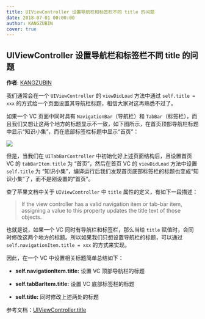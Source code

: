 ```yaml
---
title: UIViewController 设置导航栏和标签栏不同 title 的问题
date: 2018-07-01 00:00:00
author: KANGZUBIN
cover: true
---
```


UIViewController 设置导航栏和标签栏不同 title 的问题
--------
**作者**: [KANGZUBIN](https://weibo.com/kangzubin)

我们通常会在一个 `UIViewController` 的 `viewDidLoad` 方法中通过 `self.title = xxx` 的方式给一个页面设置其导航栏标题，相信大家对这再熟悉不过了。

如果一个 VC 页面中同时具有 `NavigationBar`（导航栏）和 `TabBar`（标签栏），而且我们又想让这两个地方的标题显示不一致，如下图所示，在首页顶部导航栏标题中显示“知识小集”，而在底部标签栏标题中显示“首页”：

![](https://github.com/iOS-Tips/iOS-tech-set/blob/master/images/2018/07/13-1.jpg)

但是，当我们在 `UITabBarController` 中初始化好上述页面结构后，且设置首页 VC 的 `tabBarItem.title` 为 “首页”，然后在首页 VC 的 `viewDidLoad` 方法中设置 `self.title` 为 “知识小集”，编译运行后我们发现首页底部标签栏的标题也变成“知识小集”了，而不是刚设置的“首页”。

查了苹果文档中关于 `UIViewController` 中 `title` 属性的定义，有如下一段描述：

>If the view controller has a valid navigation item or tab-bar item, assigning a value to this property updates the title text of those objects.

也就是说，如果一个 VC 同时有导航栏和标签栏，那么当给 `title` 赋值时，会同时修改这两个地方的标题。所以如果我们只想设置导航栏的标题，可以通过 `self.navigationItem.title = xxx` 的方式来实现。

因此，在一个 VC 中设置相关标题简单总结如下：

* **self.navigationItem.title:** 设置 VC 顶部导航栏的标题

* **self.tabBarItem.title:** 设置 VC 底部标签栏的标题

* **self.title:** 同时修改上述两处的标题

参考文档：[UIViewController.title](https://developer.apple.com/documentation/uikit/uiviewcontroller/1621364-title?language=objc)